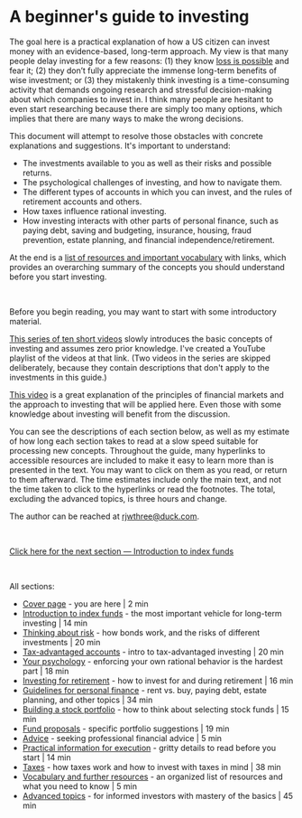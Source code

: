 # A beginner's guide to investing

The goal here is a practical explanation of how a US citizen can invest money with an evidence-based, long-term approach. My view is that many people delay investing for a few reasons: (1) they know [loss is possible](https://www.youtube.com/watch?v=-DT7bX-B1Mg&ab_channel=HubertFarnsworth) and fear it; (2) they don’t fully appreciate the immense long-term benefits of wise investment; or (3) they mistakenly think investing is a time-consuming activity that demands ongoing research and stressful decision-making about which companies to invest in. I think many people are hesitant to even start researching because there are simply too many options, which implies that there are many ways to make the wrong decisions.

This document will attempt to resolve those obstacles with concrete explanations and suggestions. It's important to understand:

* The investments available to you as well as their risks and possible returns.
* The psychological challenges of investing, and how to navigate them.
* The different types of accounts in which you can invest, and the rules of retirement accounts and others.
* How taxes influence rational investing.
* How investing interacts with other parts of personal finance, such as paying debt, saving and budgeting, insurance, housing, fraud prevention, estate planning, and financial independence/retirement.

At the end is a [list of resources and important vocabulary](https://github.com/investindex/Vocab) with links, which provides an overarching summary of the concepts you should understand before you start investing.

<!--
for investment. It will explore how individuals can personalize their distribution of investments along the [spectrum of low to high risk](https://github.com/investindex/Risk). Specific topics like [planning for retirement](https://github.com/investindex/Retirement) and [tax-advantaged accounts](https://github.com/investindex/TaxAdv) are covered. At the end is a [list of resources and important vocabulary](https://github.com/investindex/Vocab) with links. This document doesn’t contain every granular piece of information you might need, so the list is intended to provide an idea of the concepts you should understand before you start.
-->

&nbsp;

Before you begin reading, you may want to start with some introductory material.

[This series of ten short videos](https://www.youtube.com/watch?v=Arz_9WX-pn0&list=PLENfNwrAryOiK4QF3Ot8PZdZ-Vcx07HAP) slowly introduces the basic concepts of investing and assumes zero prior knowledge. I've created a YouTube playlist of the videos at that link. (Two videos in the series are skipped deliberately, because they contain descriptions that don't apply to the investments in this guide.)

[This video](https://www.youtube.com/watch?v=we_7F5N3ByQ) is a great explanation of the principles of financial markets and the approach to investing that will be applied here. Even those with some knowledge about investing will benefit from the discussion.

You can see the descriptions of each section below, as well as my estimate of how long each section takes to read at a slow speed suitable for processing new concepts. Throughout the guide, many hyperlinks to accessible resources are included to make it easy to learn more than is presented in the text. You may want to click on them as you read, or return to them afterward. The time estimates include only the main text, and not the time taken to click to the hyperlinks or read the footnotes. The total, excluding the advanced topics, is three hours and change.

The author can be reached at rjwthree@duck.com.

&nbsp;

[Click here for the next section — Introduction to index funds](https://github.com/investindex/Index)

&nbsp;

All sections:

* [Cover page](https://github.com/investindex/Intro) - you are here | 2 min
* [Introduction to index funds](https://github.com/investindex/Index) - the most important vehicle for long-term investing | 14 min
* [Thinking about risk](https://github.com/investindex/Risk) - how bonds work, and the risks of different investments | 20 min
* [Tax-advantaged accounts](https://github.com/investindex/TaxAdv) - intro to tax-advantaged investing | 20 min
* [Your psychology](https://github.com/investindex/Psychology) - enforcing your own rational behavior is the hardest part | 18 min
* [Investing for retirement](https://github.com/investindex/Retirement) - how to invest for and during retirement | 16 min
* [Guidelines for personal finance](https://github.com/investindex/Guidelines) - rent vs. buy, paying debt, estate planning, and other topics | 34 min
* [Building a stock portfolio](https://github.com/investindex/Portfolio) - how to think about selecting stock funds | 15 min
* [Fund proposals](https://github.com/investindex/Fund/blob/main/README.md) - specific portfolio suggestions | 19 min
* [Advice](https://github.com/investindex/Advice) - seeking professional financial advice | 5 min
* [Practical information for execution](https://github.com/investindex/Practical) - gritty details to read before you start | 14 min
* [Taxes](https://github.com/investindex/Taxes) - how taxes work and how to invest with taxes in mind | 38 min
* [Vocabulary and further resources](https://github.com/investindex/Vocab) - an organized list of resources and what you need to know | 5 min
* [Advanced topics](https://github.com/investindex/Advanced) - for informed investors with mastery of the basics | 45 min

&nbsp;

<!--
Note for author on periodic updates needed in each section:

Weekly
Apple market cap - Index
Costco market cap - Index
Apple/Costco allocation in S&P 500 - Index
Apple share price - Index
Yields of SGOV and SPHY - Risk
Bond fund drawdowns since 2020 - Risk
VTI/growth stock drawdowns in 2022, plus the footnote - Portfolio

Monthly to Semi-annually
US Treasury savings bond variable and fixed rates (October and April) - Risk
S&P index market cap thresholds (changed one or a few times per year) - Portfolio
FTSE index allocation to US, DM, EM under “Implementation” header - Portfolio
Verify that E-Trade still offers those mutual funds as NTF - Practical

Annually
Footnote 2 with SPIVA reports, which are published every March - Index
Plot of “US Stock and Bond Returns in Calendar Years 2000-2021” - Risk
Names of large bond issuers (Microsoft, Bank of America, Boeing) - Risk
Contribution limits - TaxAdv
RMD example for those born in 1950 - TaxAdv
Value vs. growth in 2022 - Portfolio
Potentially use Ken French library to update Ben Felix’s whitepaper - Portfolio
Potentially update 2012-2021 returns, cited as 16% - Portfolio
Check all expense ratios - Fund
“VTI’s 4,100 stocks” under “Tax loss harvesting” header - Taxes
Hyperlink from “highly similar” to VTI/SCHX returns up to present, will become outdated in 2023 - Taxes
Many 2022 tax numbers in “Essentials” and “Tax-advantaged accounts”, plus the two graphics - Taxes
“RMDs up to $100K" might(?) be linked to inflation, so it may change - Taxes
Threshold for condition (b) under “Estimated tax payments” header, although I don’t think it’s linked to inflation - Taxes
Hyperlink comparing DFREX to VGSIX and hyperlink for VRLIX/VT "highly correlated" will become outdated in 2023 - Advanced
-->
